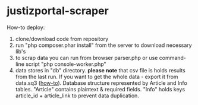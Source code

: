 # justizportal-scraper
How-to deploy:
1. clone/download code from repository
2. run "php composer.phar install" from the server to download necessary lib's
3. to scrap data you can run from browser parser.php or use command-line script "php console-worker.php"
4. data stores in "db" directory. **please note** that csv file is holds results from the last run. If you want to get the whole data - export it from data.sq3 ([how-to](http://stackoverflow.com/questions/6076984/how-do-i-save-the-result-of-a-query-as-a-csv-file)). Database structure represented by Article and Info tables. "Article" contains plaintext & required fields. "Info" holds keys article_id + article_link to prevent data duplication.
